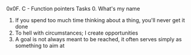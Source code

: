 0x0F. C - Function pointers
Tasks
0. What's my name
 1. If you spend too much time thinking about a thing, you'll never get it done
2. To hell with circumstances; I create opportunities
3. A goal is not always meant to be reached, it often serves simply as something to aim at

